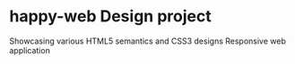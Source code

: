 # happy-web Design project
Showcasing various HTML5 semantics and CSS3 designs
Responsive web application 
